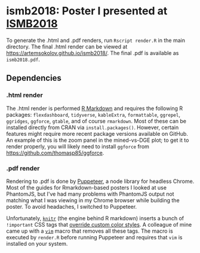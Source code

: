 # ismb2018: Poster I presented at [ISMB2018](https://www.iscb.org/ismb2018)

To generate the .html and .pdf renders, run `Rscript render.R` in the main directory. The final .html render can be viewed at https://artemsokolov.github.io/ismb2018/. The final .pdf is available as `ismb2018.pdf`.

## Dependencies

### .html render
The .html render is performed [R Markdown](https://rmarkdown.rstudio.com) and requires the following R packages: `flexdashboard`, `tidyverse`, `kableExtra`, `formattable`, `ggrepel`, `ggridges`, `ggforce`, `gtable`, and of course `rmarkdown`. Most of these can be installed directly from CRAN via `install.packages()`. However, certain features might require more recent package versions available on GitHub. An example of this is the zoom panel in the mined-vs-DGE plot; to get it to render properly, you will likely need to install `ggforce` from https://github.com/thomasp85/ggforce.

### .pdf render
Rendering to .pdf is done by [Puppeteer](https://developers.google.com/web/tools/puppeteer/), a node library for headless Chrome. Most of the guides for Rmarkdown-based posters I looked at use PhantomJS, but I've had many problems with PhantomJS output not matching what I was viewing in my Chrome browser while building the poster. To avoid headaches, I switched to Puppeteer.

Unfortunately, [`knitr`](https://yihui.name/knitr/) (the engine behind R markdown) inserts a bunch of `!important` CSS tags that [override custom color styles](https://stackoverflow.com/questions/50971866/puppeteer-doesnt-respect-colors-when-exporting-rmarkdown-render-to-pdf). A colleague of mine came up with a [`vim`](https://www.vim.org/) macro that removes all these tags. The macro is executed by `render.R` before running Puppeteer and requires that `vim` is installed on your system.
